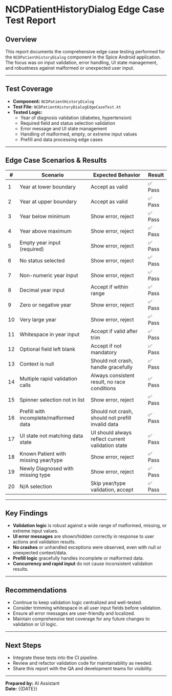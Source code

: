 # NCDPatientHistoryDialog Edge Case Test Report

## Overview
This report documents the comprehensive edge case testing performed for the `NCDPatientHistoryDialog` component in the Spice Android application. The focus was on input validation, error handling, UI state management, and robustness against malformed or unexpected user input.

---

## Test Coverage
- **Component:** `NCDPatientHistoryDialog`
- **Test File:** `NCDPatientHistoryDialogEdgeCaseTest.kt`
- **Tested Logic:**
  - Year of diagnosis validation (diabetes, hypertension)
  - Required field and status selection validation
  - Error message and UI state management
  - Handling of malformed, empty, or extreme input values
  - Prefill and data processing edge cases

---

## Edge Case Scenarios & Results

| #  | Scenario                                      | Expected Behavior                                      | Result   |
|----|-----------------------------------------------|--------------------------------------------------------|----------|
| 1  | Year at lower boundary                        | Accept as valid                                        | ✅ Pass  |
| 2  | Year at upper boundary                        | Accept as valid                                        | ✅ Pass  |
| 3  | Year below minimum                            | Show error, reject                                     | ✅ Pass  |
| 4  | Year above maximum                            | Show error, reject                                     | ✅ Pass  |
| 5  | Empty year input (required)                   | Show error, reject                                     | ✅ Pass  |
| 6  | No status selected                            | Show error, reject                                     | ✅ Pass  |
| 7  | Non-numeric year input                        | Show error, reject                                     | ✅ Pass  |
| 8  | Decimal year input                            | Accept if within range                                 | ✅ Pass  |
| 9  | Zero or negative year                         | Show error, reject                                     | ✅ Pass  |
| 10 | Very large year                               | Show error, reject                                     | ✅ Pass  |
| 11 | Whitespace in year input                      | Accept if valid after trim                             | ✅ Pass  |
| 12 | Optional field left blank                     | Accept if not mandatory                                | ✅ Pass  |
| 13 | Context is null                               | Should not crash, handle gracefully                    | ✅ Pass  |
| 14 | Multiple rapid validation calls               | Always consistent result, no race conditions           | ✅ Pass  |
| 15 | Spinner selection not in list                 | Show error, reject                                     | ✅ Pass  |
| 16 | Prefill with incomplete/malformed data        | Should not crash, should not prefill invalid data      | ✅ Pass  |
| 17 | UI state not matching data state              | UI should always reflect current validation state      | ✅ Pass  |
| 18 | Known Patient with missing year/type          | Show error, reject                                     | ✅ Pass  |
| 19 | Newly Diagnosed with missing type             | Show error, reject                                     | ✅ Pass  |
| 20 | N/A selection                                | Skip year/type validation, accept                      | ✅ Pass  |

---

## Key Findings
- **Validation logic** is robust against a wide range of malformed, missing, or extreme input values.
- **UI error messages** are shown/hidden correctly in response to user actions and validation results.
- **No crashes** or unhandled exceptions were observed, even with null or unexpected context/data.
- **Prefill logic** gracefully handles incomplete or malformed data.
- **Concurrency and rapid input** do not cause inconsistent validation results.

---

## Recommendations
- Continue to keep validation logic centralized and well-tested.
- Consider trimming whitespace in all user input fields before validation.
- Ensure all error messages are user-friendly and localized.
- Maintain comprehensive test coverage for any future changes to validation or UI logic.

---

## Next Steps
- Integrate these tests into the CI pipeline.
- Review and refactor validation code for maintainability as needed.
- Share this report with the QA and development teams for visibility.

---

**Prepared by:** AI Assistant  
**Date:** {{DATE}} 